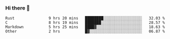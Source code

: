 ### Hi there 👋

<!--
**WShiBin/WShiBin** is a ✨ _special_ ✨ repository because its `README.md` (this file) appears on your GitHub profile.

Here are some ideas to get you started:

- 🔭 I’m currently working on ...
- 🌱 I’m currently learning ...
- 👯 I’m looking to collaborate on ...
- 🤔 I’m looking for help with ...
- 💬 Ask me about ...
- 📫 How to reach me: ...
- 😄 Pronouns: ...
- ⚡ Fun fact: ...
-->

<!--START_SECTION:waka-->

```text
Rust               9 hrs 20 mins   ████████░░░░░░░░░░░░░░░░░   32.03 %
C                  8 hrs 19 mins   ███████░░░░░░░░░░░░░░░░░░   28.57 %
Markdown           5 hrs 25 mins   ████▓░░░░░░░░░░░░░░░░░░░░   18.63 %
Other              2 hrs           █▓░░░░░░░░░░░░░░░░░░░░░░░   06.87 %
```

<!--END_SECTION:waka-->
